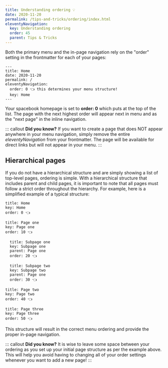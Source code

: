 ```yaml
---
title: Understanding ordering 💡 
date: 2020-11-20
permalink: /tips-and-tricks/ordering/index.html
eleventyNavigation:
  key: Understanding ordering
  order: 45 
  parent: Tips & Tricks
---
```

Both the primary menu and the in-page navigation rely on the "order" setting in the frontmatter for each of your pages: 

```
---
title: Home
date: 2020-11-20
permalink: /
eleventyNavigation:
  order: 0 👈 this determines your menu structure!
  key: Home 
---
```

Your spacebook homepage is set to **order: 0** which puts at the top of the list. The page with the next highest order will appear next in menu and as the "next page" in the inline navigation. 

::: callout
**Did you know?** If you want to create a page that does NOT appear anywhere in your menu navigation, simply remove the entire *eleventyNavigation* from your frontmatter. The page will be available for direct links but will not appear in your menu.
:::


## Hierarchical pages

If you do not have a hierarchical structure and are simply showing a list of top-level pages, ordering is simple. With a hierarchical structure that includes parent and child pages, it is important to note that all pages must follow a strict order throughout the hierarchy. For example, here is a simplified example of a typical structure:

```
title: Home
key: Home
order: 0 👈

title: Page one
key: Page one
order: 10 👈

  title: Subpage one
  key: Subpage one
  parent: Page one
  order: 20 👈

  title: Subpage two
  key: Subpage two
  parent: Page one
  order: 30 👈

title: Page two
key: Page two
order: 40 👈

title: Page three
key: Page three
order: 50 👈
```

This structure will result in the correct menu ordering and provide the proper in-page navigation. 

::: callout
**Did you know?** It is wise to leave some space between your ordering as you set up your initial page structure as per the example above. This will help you avoid having to changing all of your order settings whenever you want to add a new page!
:::
